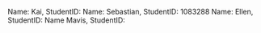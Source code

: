 Name: Kai, StudentID:
Name: Sebastian, StudentID: 1083288
Name: Ellen, StudentID: 
Name Mavis, StudentID: 